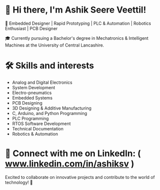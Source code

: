 # 👋 Hi there, I'm Ashik Seere Veettil!

🚀 Embedded Designer | Rapid Prototyping | PLC & Automation | Robotics Enthusiast | PCB Designer

🎓 Currently pursuing a Bachelor's degree in Mechatronics & Intelligent Machines at the University of Central Lancashire.


# 🛠️ Skills and interests
- Analog and Digital Electronics
- System Development
- Electro-pneumatics
- Embedded Systems
- PCB Designing
- 3D Designing & Additive Manufacturing
- C, Arduino, and Python Programming
- PLC Programming
- RTOS Software Development
- Technical Documentation
- Robotics & Automation

#  🔗 Connect with me on LinkedIn:  ( www.linkedin.com/in/ashiksv )


Excited to collaborate on innovative projects and contribute to the world of technology! 🌟
